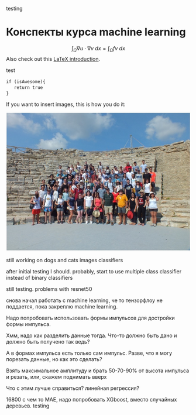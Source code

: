 testing
 
# Конспекты курса machine learning
 
$$\int_\Omega \nabla u \cdot \nabla v~dx = \int_\Omega fv~dx$$
Also check out this [LaTeX introduction](https://en.wikibooks.org/wiki/LaTeX/Mathematics).

    
test

```
if (isAwesome){
   return true
}
```

If you want to insert images, this is how you do it:

![test_pic](pics/test_pic1.jpeg)


still working on dogs and cats images classifiers

after initial testing I should. probably, start to use multiple class classifier instead of binary classifiers

still testing. problems with resnet50

снова начал работать с machine learning, че то тензорфлоу не поддается, пока закреплю machine learning. 

Надо попробовать использовать формы импульсов для достройки формы импульса. 

Хмм, надо как разделить данные тогда. Что-то должно быть дано и должно быть получено так ведь? 

А в формах импульса есть только сам импульс. Разве, что я могу порезать данные, но как это сделать?

Взять максимальное амплитуду и брать 50-70-90% от высота импульса и резать, или, скажем поднимать вверх
                                               
Что с этим лучше справиться? линейная регрессия?

16800 с чем то MAE, надо попробовать XGboost, вместо случайных деревьев. 
testing